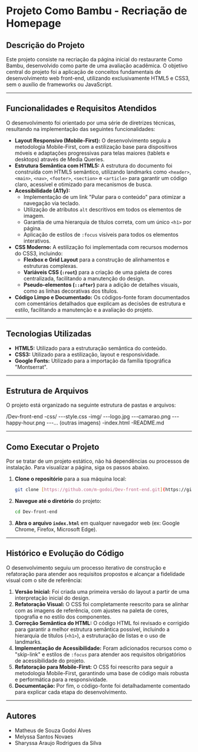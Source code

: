 # Projeto Como Bambu - Recriação de Homepage

## Descrição do Projeto

Este projeto consiste na recriação da página inicial do restaurante Como Bambu, desenvolvido como parte de uma avaliação acadêmica. O objetivo central do projeto foi a aplicação de conceitos fundamentais de desenvolvimento web front-end, utilizando exclusivamente HTML5 e CSS3, sem o auxílio de frameworks ou JavaScript.

---

## Funcionalidades e Requisitos Atendidos

O desenvolvimento foi orientado por uma série de diretrizes técnicas, resultando na implementação das seguintes funcionalidades:

* **Layout Responsivo (Mobile-First):** O desenvolvimento seguiu a metodologia Mobile-First, com a estilização base para dispositivos móveis e adaptações progressivas para telas maiores (tablets e desktops) através de Media Queries.
* **Estrutura Semântica com HTML5:** A estrutura do documento foi construída com HTML5 semântico, utilizando landmarks como `<header>`, `<main>`, `<nav>`, `<footer>`, `<section>` e `<article>` para garantir um código claro, acessível e otimizado para mecanismos de busca.
* **Acessibilidade (A11y):**
    * Implementação de um link "Pular para o conteúdo" para otimizar a navegação via teclado.
    * Utilização de atributos `alt` descritivos em todos os elementos de imagem.
    * Garantia de uma hierarquia de títulos correta, com um único `<h1>` por página.
    * Aplicação de estilos de `:focus` visíveis para todos os elementos interativos.
* **CSS Moderno:** A estilização foi implementada com recursos modernos do CSS3, incluindo:
    * **Flexbox e Grid Layout** para a construção de alinhamentos e estruturas complexas.
    * **Variáveis CSS (`:root`)** para a criação de uma paleta de cores centralizada, facilitando a manutenção do design.
    * **Pseudo-elementos (`::after`)** para a adição de detalhes visuais, como as linhas decorativas dos títulos.
* **Código Limpo e Documentado:** Os códigos-fonte foram documentados com comentários detalhados que explicam as decisões de estrutura e estilo, facilitando a manutenção e a avaliação do projeto.

---

## Tecnologias Utilizadas

* **HTML5:** Utilizado para a estruturação semântica do conteúdo.
* **CSS3:** Utilizado para a estilização, layout e responsividade.
* **Google Fonts:** Utilizado para a importação da família tipográfica "Montserrat".

---

## Estrutura de Arquivos

O projeto está organizado na seguinte estrutura de pastas e arquivos:

/Dev-front-end
-css/
---style.css
-img/
---logo.jpg
---camarao.png
---happy-hour.png
---... (outras imagens)
-index.html
-README.md


---

## Como Executar o Projeto

Por se tratar de um projeto estático, não há dependências ou processos de instalação. Para visualizar a página, siga os passos abaixo.

1.  **Clone o repositório** para a sua máquina local:
    ```bash
    git clone [https://github.com/m-godoi/Dev-front-end.git](https://github.com/m-godoi/Dev-front-end.git)
    ```

2.  **Navegue até o diretório** do projeto:
    ```bash
    cd Dev-front-end
    ```

3.  **Abra o arquivo `index.html`** em qualquer navegador web (ex: Google Chrome, Firefox, Microsoft Edge).

---

## Histórico e Evolução do Código

O desenvolvimento seguiu um processo iterativo de construção e refatoração para atender aos requisitos propostos e alcançar a fidelidade visual com o site de referência:

1.  **Versão Inicial:** Foi criada uma primeira versão do layout a partir de uma interpretação inicial do design.
2.  **Refatoração Visual:** O CSS foi completamente reescrito para se alinhar com as imagens de referência, com ajustes na paleta de cores, tipografia e no estilo dos componentes.
3.  **Correção Semântica do HTML:** O código HTML foi revisado e corrigido para garantir a melhor estrutura semântica possível, incluindo a hierarquia de títulos (`<h1>`), a estruturação de listas e o uso de landmarks.
4.  **Implementação de Acessibilidade:** Foram adicionados recursos como o "skip-link" e estilos de `:focus` para atender aos requisitos obrigatórios de acessibilidade do projeto.
5.  **Refatoração para Mobile-First:** O CSS foi reescrito para seguir a metodologia Mobile-First, garantindo uma base de código mais robusta e performática para a responsividade.
6.  **Documentação:** Por fim, o código-fonte foi detalhadamente comentado para explicar cada etapa do desenvolvimento.

---

## Autores

* Matheus de Souza Godoi Alves
* Melyssa Santos Novaes
* Sharyssa Araujo Rodrigues da Silva
